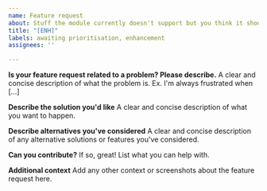 ```yaml
---
name: Feature request
about: Stuff the module currently doesn't support but you think it should
title: "[ENH]"
labels: awaiting prioritisation, enhancement
assignees: ''

---
```


**Is your feature request related to a problem? Please describe.**
A clear and concise description of what the problem is. Ex. I'm always frustrated when [...]

**Describe the solution you'd like**
A clear and concise description of what you want to happen.

**Describe alternatives you've considered**
A clear and concise description of any alternative solutions or features you've considered.

**Can you contribute?**
If so, great! 
List what you can help with.

**Additional context**
Add any other context or screenshots about the feature request here.
